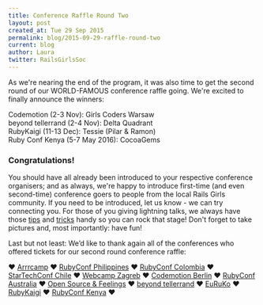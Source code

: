 ```yaml
---
title: Conference Raffle Round Two
layout: post
created_at: Tue 29 Sep 2015
permalink: blog/2015-09-29-raffle-round-two
current: blog
author: Laura
twitter: RailsGirlsSoc
---
```


As we're nearing the end of the program, it was also time to get the second round of our WORLD-FAMOUS conference raffle going. We're excited to finally announce the winners:

Codemotion (2-3 Nov): Girls Coders Warsaw  
beyond tellerrand (2-4 Nov): Delta Quadrant  
RubyKaigi (11-13 Dec): Tessie (Pilar & Ramon)  
Ruby Conf Kenya (5-7 May 2016): CocoaGems  


### Congratulations!

You should have all already been introduced to your respective conference organisers; and as always, we're happy to introduce first-time (and even second-time) conference goers to people from the local Rails Girls community. If you need to be introduced, let us know - we can try connecting you. For those of you giving lightning talks, we always have those [tips](http://railsgirlssummerofcode.org/blog/talk/) and [tricks](http://railsgirlssummerofcode.org/blog/2014-07-29-talk-tips/) handy so you can rock that stage! Don't forget to take pictures and, most importantly: have fun! 

Last but not least: We’d like to thank again all of the conferences who offered tickets for our second round conference raffle: 

&hearts; [Arrrcamp](http://2015.arrrrcamp.be) &hearts; [RubyConf Philippines](http://rubyconf.ph​) &hearts; [RubyConf Colombia](http://www.rubyconf.co) &hearts; [StarTechConf Chile](http://www.startechconf.com/) &hearts; [Webcamp Zagreb](https://2015.webcampzg.org) &hearts; [Codemotion Berlin](http://berlin2015.codemotionworld.com) &hearts; [RubyConf Australia](http://www.rubyconf.org.au/2016) &hearts; [Open Source & Feelings](http://osfeels.com/) &hearts; [beyond tellerrand](http://www.beyondtellerrand.com/) &hearts; [EuRuKo](http://www.euruko2015.org/) &hearts; [RubyKaigi](http://www.rubykaigi.org/2015) &hearts; [RubyConf Kenya](http://rubyconf.nairuby.org/2015) &hearts;